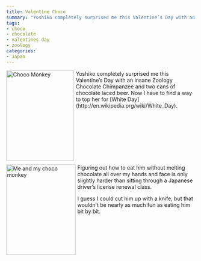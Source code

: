 ```yaml
---
title: Valentine Choco
summary: "Yoshiko completely surprised me this Valentine’s Day with an insane Zoology Chocolate Chimpanzee and two cans of chocolate laced beer. Now I have to find a way to top her for [White Day](http://en.wikipedia.org/wiki/White_Day)."
tags: 
- choco
- chocolate
- valentines day
- zoology
categories: 
- Japan
---
```

<a href="http://farm3.static.flickr.com/4017/4356459266_43064a732f.jpg">
  <img class="alignnone" title="Choco Monkey Valentine's Present" src="http://farm5.static.flickr.com/4017/4356459266_43064a732f_m.jpg" alt="Choco Monkey" width="180" height="240" style="float:left; margin:0 5px 10px 0" />
</a>
Yoshiko completely surprised me this Valentine’s Day with an insane Zoology Chocolate Chimpanzee and two cans of chocolate laced beer. Now I have to find a way to top her for [White Day](http://en.wikipedia.org/wiki/White_Day).

<p style="clear:both;"></p>

<a href="http://farm3.static.flickr.com/2804/4355713517_06582cd49f.jpg">
  <img class="alignnone" title="Two Monkeys" src="http://farm3.static.flickr.com/2804/4355713517_06582cd49f_m.jpg" alt="Me and my choco monkey" width="184" height="240"  style="float:left; margin:0 5px 10px 0"/>
</a>

Figuring out how to eat him without melting chocolate all over my hands and face is only slightly harder than sitting through a Japanese driver’s license renewal class.

I guess I could cut him up with a knife, but that wouldn’t be nearly as much fun as eating him bit by bit.

<p style="clear:both;"> </p>
